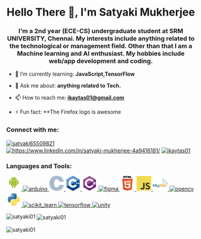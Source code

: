 <h1 align="center">Hello There 👋, I'm Satyaki Mukherjee</h1>
<h3 align="center">I'm a 2nd year (ECE-CS) undergraduate student at SRM UNIVERSITY, Chennai. My interests include anything related to the technological or management field. Other than that I am a Machine learning and AI enthusiast. My hobbies include web/app development and coding.</h3>


- 🌱 I’m currently learning: **JavaScript,TensorFlow**

- 💬 Ask me about: **anything related to Tech.**

- 📫 How to reach me: **ikaytas01@gmail.com**

- ⚡ Fun fact: **The Firefox logo is awesome 

<h3 align="left">Connect with me:</h3>
<p align="left">
<a href="https://twitter.com/satyaki65509821" target="blank"><img align="center" src="https://cdn.jsdelivr.net/npm/simple-icons@3.0.1/icons/twitter.svg" alt="satyaki65509821" height="30" width="40" /></a>
<a href="https://linkedin.com/in/https://www.linkedin.com/in/satyaki-mukherjee-4a9416181/" target="blank"><img align="center" src="https://cdn.jsdelivr.net/npm/simple-icons@3.0.1/icons/linkedin.svg" alt="https://www.linkedin.com/in/satyaki-mukherjee-4a9416181/" height="30" width="40" /></a>
<a href="https://www.hackerrank.com/ikaytas01" target="blank"><img align="center" src="https://cdn.jsdelivr.net/npm/simple-icons@3.0.1/icons/hackerrank.svg" alt="ikaytas01" height="30" width="40" /></a>
</p>

<h3 align="left">Languages and Tools:</h3>
<p align="left"> <a href="https://developer.android.com" target="_blank"> <img src="https://raw.githubusercontent.com/devicons/devicon/master/icons/android/android-original-wordmark.svg" alt="android" width="40" height="40"/> </a> <a href="https://www.arduino.cc/" target="_blank"> <img src="https://cdn.worldvectorlogo.com/logos/arduino-1.svg" alt="arduino" width="40" height="40"/> </a> <a href="https://www.cprogramming.com/" target="_blank"> <img src="https://raw.githubusercontent.com/devicons/devicon/master/icons/c/c-original.svg" alt="c" width="40" height="40"/> </a> <a href="https://www.w3schools.com/cpp/" target="_blank"> <img src="https://raw.githubusercontent.com/devicons/devicon/master/icons/cplusplus/cplusplus-original.svg" alt="cplusplus" width="40" height="40"/> </a> <a href="https://www.w3schools.com/cs/" target="_blank"> <img src="https://raw.githubusercontent.com/devicons/devicon/master/icons/csharp/csharp-original.svg" alt="csharp" width="40" height="40"/> </a> <a href="https://www.figma.com/" target="_blank"> <img src="https://www.vectorlogo.zone/logos/figma/figma-icon.svg" alt="figma" width="40" height="40"/> </a> <a href="https://www.w3.org/html/" target="_blank"> <img src="https://raw.githubusercontent.com/devicons/devicon/master/icons/html5/html5-original-wordmark.svg" alt="html5" width="40" height="40"/> </a> <a href="https://developer.mozilla.org/en-US/docs/Web/JavaScript" target="_blank"> <img src="https://raw.githubusercontent.com/devicons/devicon/master/icons/javascript/javascript-original.svg" alt="javascript" width="40" height="40"/> </a> <a href="https://www.mysql.com/" target="_blank"> <img src="https://raw.githubusercontent.com/devicons/devicon/master/icons/mysql/mysql-original-wordmark.svg" alt="mysql" width="40" height="40"/> </a> <a href="https://opencv.org/" target="_blank"> <img src="https://www.vectorlogo.zone/logos/opencv/opencv-icon.svg" alt="opencv" width="40" height="40"/> </a> <a href="https://www.python.org" target="_blank"> <img src="https://raw.githubusercontent.com/devicons/devicon/master/icons/python/python-original.svg" alt="python" width="40" height="40"/> </a> <a href="https://scikit-learn.org/" target="_blank"> <img src="https://upload.wikimedia.org/wikipedia/commons/0/05/Scikit_learn_logo_small.svg" alt="scikit_learn" width="40" height="40"/> </a> <a href="https://www.tensorflow.org" target="_blank"> <img src="https://www.vectorlogo.zone/logos/tensorflow/tensorflow-icon.svg" alt="tensorflow" width="40" height="40"/> </a> <a href="https://unity.com/" target="_blank"> <img src="https://www.vectorlogo.zone/logos/unity3d/unity3d-icon.svg" alt="unity" width="40" height="40"/> </a> </p>

<p><img align="left" src="https://github-readme-stats.vercel.app/api/top-langs?username=satyaki01&show_icons=true&locale=en&layout=compact" alt="satyaki01" /></p>

<p>&nbsp;<img align="center" src="https://github-readme-stats.vercel.app/api?username=satyaki01&show_icons=true&locale=en" alt="satyaki01" /></p>

<p><img align="center" src="https://github-readme-streak-stats.herokuapp.com/?user=satyaki01&" alt="satyaki01" /></p>
